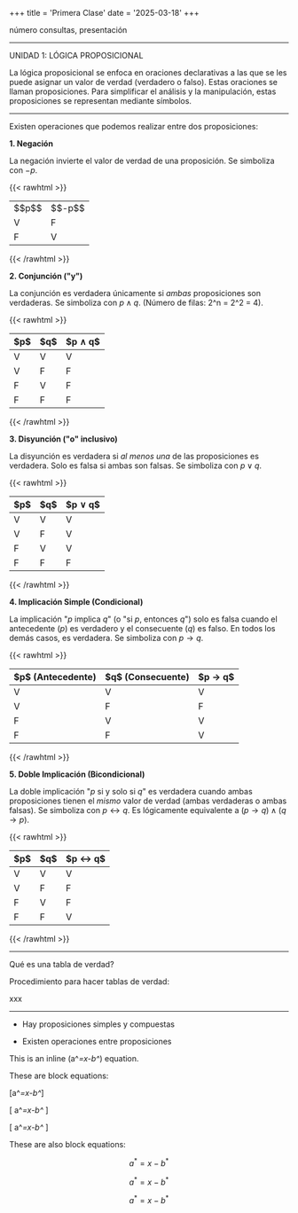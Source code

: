 +++
title = 'Primera Clase'
date = '2025-03-18'
+++

número consultas, presentación

---

UNIDAD 1: LÓGICA PROPOSICIONAL

La lógica proposicional se enfoca en oraciones declarativas a las que se les puede asignar un valor de verdad (verdadero o falso). Estas oraciones se llaman proposiciones. Para simplificar el análisis y la manipulación, estas proposiciones se representan mediante símbolos.

---

Existen operaciones que podemos realizar entre dos proposiciones:

**1. Negación**

La negación invierte el valor de verdad de una proposición. Se simboliza con $-p$.

{{< rawhtml >}}
<table class="table table-hover">
    <tbody>
        <tr>
            <td>$$p$$</td>
            <td>$$-p$$</td>
        </tr>
        <tr>
            <td class="text-center">V</td>
            <td class="text-center">F</td>
        </tr>
        <tr>
            <td class="text-center">F</td>
            <td class="text-center">V</td>
        </tr>
    </tbody>
</table>
{{< /rawhtml >}}

**2. Conjunción ("y")**

La conjunción es verdadera únicamente si *ambas* proposiciones son verdaderas. Se simboliza con $p ∧ q$. (Número de filas: 2^n = 2^2 = 4).

{{< rawhtml >}}
<table class="table table-hover">
    <thead>
        <tr>
            <th scope="col">$p$</th>
            <th scope="col">$q$</th>
            <th scope="col">$p ∧ q$</th>
        </tr>
    </thead>
    <tbody>
        <tr>
            <td>V</td>
            <td>V</td>
            <td>V</td>
        </tr>
        <tr>
            <td>V</td>
            <td>F</td>
            <td>F</td>
        </tr>
        <tr>
            <td>F</td>
            <td>V</td>
            <td>F</td> <!-- Corrección aplicada -->
        </tr>
        <tr>
            <td>F</td>
            <td>F</td>
            <td>F</td>
        </tr>
    </tbody>
</table>
{{< /rawhtml >}}

**3. Disyunción ("o" inclusivo)**

La disyunción es verdadera si *al menos una* de las proposiciones es verdadera. Solo es falsa si ambas son falsas. Se simboliza con $p ∨ q$.

{{< rawhtml >}}
<table class="table table-hover">
    <thead>
        <tr>
            <th>$p$</th>
            <th>$q$</th>
            <th>$p ∨ q$</th>
        </tr>
    </thead>
    <tbody>
        <tr>
            <td>V</td>
            <td>V</td>
            <td>V</td>
        </tr>
        <tr>
            <td>V</td>
            <td>F</td>
            <td>V</td> <!-- Corrección aplicada -->
        </tr>
        <tr>
            <td>F</td>
            <td>V</td>
            <td>V</td>
        </tr>
        <tr>
            <td>F</td>
            <td>F</td>
            <td>F</td>
        </tr>
    </tbody>
</table>
{{< /rawhtml >}}

**4. Implicación Simple (Condicional)**

La implicación "$p$ implica $q$" (o "si $p$, entonces $q$") solo es falsa cuando el antecedente ($p$) es verdadero y el consecuente ($q$) es falso. En todos los demás casos, es verdadera. Se simboliza con $p → q$.

{{< rawhtml >}}
<table class="table table-hover">
    <thead>
        <tr>
            <th>$p$ (Antecedente)</th>
            <th>$q$ (Consecuente)</th>
            <th>$p → q$</th>
        </tr>
    </thead>
    <tbody>
        <tr>
            <td>V</td>
            <td>V</td>
            <td>V</td>
        </tr>
        <tr>
            <td>V</td>
            <td>F</td>
            <td>F</td> <!-- Único caso FALSO -->
        </tr>
        <tr>
            <td>F</td>
            <td>V</td>
            <td>V</td>
        </tr>
        <tr>
            <td>F</td>
            <td>F</td>
            <td>V</td>
        </tr>
    </tbody>
</table>
{{< /rawhtml >}}

**5. Doble Implicación (Bicondicional)**

La doble implicación "$p$ si y solo si $q$" es verdadera cuando ambas proposiciones tienen el *mismo* valor de verdad (ambas verdaderas o ambas falsas). Se simboliza con $p ↔ q$. Es lógicamente equivalente a $(p → q) ∧ (q → p)$.

{{< rawhtml >}}
<table class="table table-hover">
    <thead>
        <tr>
            <th>$p$</th>
            <th>$q$</th>
            <th>$p ↔ q$</th>
        </tr>
    </thead>
    <tbody>
        <tr>
            <td>V</td>
            <td>V</td>
            <td>V</td> <!-- Mismo valor -->
        </tr>
        <tr>
            <td>V</td>
            <td>F</td>
            <td>F</td> <!-- Diferente valor -->
        </tr>
        <tr>
            <td>F</td>
            <td>V</td>
            <td>F</td> <!-- Diferente valor -->
        </tr>
        <tr>
            <td>F</td>
            <td>F</td>
            <td>V</td> <!-- Mismo valor -->
        </tr>
    </tbody>
</table>
{{< /rawhtml >}}

---

Qué es una tabla de verdad?

Procedimiento para hacer tablas de verdad:

xxx

---


- Hay proposiciones simples y compuestas

- Existen operaciones entre proposiciones

This is an inline \(a^*=x-b^*\) equation.

These are block equations:

\[a^*=x-b^*\]

\[ a^*=x-b^* \]

\[
a^*=x-b^*
\]

These are also block equations:

$$a^*=x-b^*$$

$$ a^*=x-b^* $$

$$
a^*=x-b^*
$$